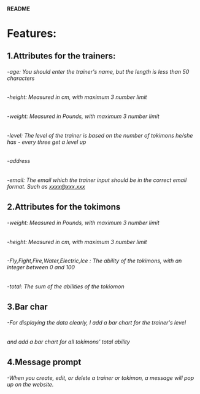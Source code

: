 #### README

# Features:
## 1.Attributes for the trainers:
###### -age: You should enter the trainer's name, but the length is less than 50 characters 
###### -height: Measured in cm, with maximum 3 number limit 
###### -weight: Measured in Pounds, with maximum 3 number limit
###### -level: The level of the trainer is based on the number of tokimons he/she has - every three get a level up
###### -address
###### -email: The email which the trainer input should be in the correct email format. Such as  xxxx@xxx.xxx

## 2.Attributes for the tokimons
###### -weight: Measured in Pounds, with maximum 3 number limit
###### -height: Measured in cm, with maximum 3 number limit
###### -Fly,Fight,Fire,Water,Electric,Ice : The ability of the tokimons, with an integer between 0 and 100
###### -total: The sum of the abilities of the tokiomon

## 3.Bar char
###### -For displaying the data clearly, I add a bar chart for the trainer's level
######                                  and add a bar chart for all tokimons' total ability

## 4.Message prompt
###### -When you create, edit, or delete a trainer or tokimon, a message will pop up on the website.


